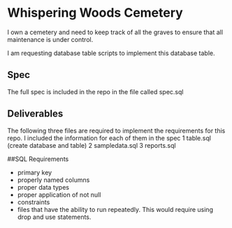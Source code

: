 # Whispering Woods Cemetery 
I own a cemetery and need to keep track of all the graves to ensure that all maintenance is under control.

I am requesting database table scripts to implement this database table.

## Spec
The full spec is included in the repo in the file called spec.sql

## Deliverables 
The following three files are required to implement the requirements for this repo. I included the information for each of them in the spec
1 table.sql (create database and table)
2 sampledata.sql
3 reports.sql

##SQL Requirements
* primary key
* properly named columns
* proper data types
* proper application of not null
* constraints
* files that have the ability to run repeatedly. This would require using drop and use statements.